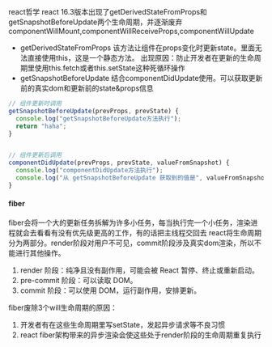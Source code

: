 react哲学
react 16.3版本出现了getDerivedStateFromProps和getSnapshotBeforeUpdate两个生命周期，并逐渐废弃componentWillMount,componentWillReceiveProps,componentWillUpdate
- getDerivedStateFromProps
该方法让组件在props变化时更新state。里面无法直接使用this，这是一个静态方法。
出现原因：防止开发者在更新的生命周期里使用this.fetch或者this.setState这种死循环操作
- getSnapshotBeforeUpdate
结合componentDidUpdate使用。可以获取更新前的真实dom和更新前的state&props信息

```JavaScript
// 组件更新时调用
getSnapshotBeforeUpdate(prevProps, prevState) {
  console.log("getSnapshotBeforeUpdate方法执行");
  return "haha";
}


// 组件更新后调用
componentDidUpdate(prevProps, prevState, valueFromSnapshot) {
  console.log("componentDidUpdate方法执行");
  console.log("从 getSnapshotBeforeUpdate 获取到的值是", valueFromSnapshot);
}
```

#### fiber
fiber会将一个大的更新任务拆解为许多小任务，每当执行完一个小任务，渲染进程就会去看看有没有优先级更高的工作，有的话把主线程交回去
react将生命周期分为两部分。render阶段对用户不可见，commit阶段涉及真实dom渲染，所以不能进行其他操作。
1. render 阶段：纯净且没有副作用，可能会被 React 暂停、终止或重新启动。
2. pre-commit 阶段：可以读取 DOM。
3. commit 阶段：可以使用 DOM，运行副作用，安排更新。


fiber废除3个will生命周期的原因：
1. 开发者有在这些生命周期里写setState，发起异步请求等不良习惯
2. react fiber架构带来的异步渲染会使这些处于render阶段的生命周期重复执行